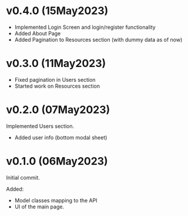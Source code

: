 # v0.4.0 (15May2023)

* Implemented Login Screen and login/register functionality
* Added About Page
* Added Pagination to Resources section (with dummy data as of now)

# v0.3.0 (11May2023)

* Fixed pagination in Users section
* Started work on Resources section

# v0.2.0 (07May2023)

Implemented Users section.

* Added user info (bottom modal sheet)

# v0.1.0 (06May2023)

Initial commit.

Added: 
* Model classes mapping to the API
* UI of the main page.